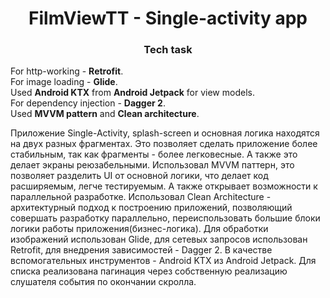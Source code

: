 <h1 align="center">FilmViewTT - Single-activity app</h1>
<h3 align="center">Tech task</h3>
For http-working - <b>Retrofit</b>.<br>
For image loading - <b>Glide</b>.<br>
Used <b>Android KTX</b> from <b>Android Jetpack</b> for view models.<br>
For dependency injection - <b>Dagger 2</b>.<br>
Used <b>MVVM pattern</b> and <b>Clean architecture</b>.<br>

Приложение Single-Activity, splash-screen и основная логика находятся на двух разных фрагментах. Это позволяет сделать приложение более стабильным, так как фрагменты - более легковесные. А также это делает экраны реюзабельными.
Использовал MVVM паттерн, это позволяет разделить UI от основной логики, что делает код расширяемым, легче тестируемым. А также открывает возможности к параллельной разработке.
Использовал Clean Architecture - архитектурный подход к построению приложений, позволяющий совершать разработку параллельно, переиспользовать большие блоки логики работы приложения(бизнес-логика).
Для обработки изображений использован Glide, для сетевых запросов использован Retrofit, для внедрения зависимостей - Dagger 2.
В качестве вспомогательных инструментов - Android KTX из Android Jetpack.
Для списка реализована пагинация через собственную реализацию слушателя события по окончании скролла.
